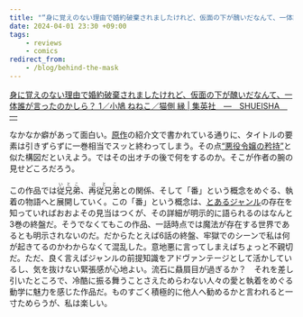 ```yaml
---
title: "“身に覚えのない理由で婚約破棄されましたけれど、仮面の下が醜いだなんて、一体誰が言ったのかしら？”"
date: 2024-04-01 23:30 +09:00
tags:
    - reviews
    - comics
redirect_from:
    - /blog/behind-the-mask
---
```


[身に覚えのない理由で婚約破棄されましたけれど、仮面の下が醜いだなんて、一体誰が言ったのかしら？ 1／小鳩 ねねこ／猫側 縁 \| 集英社　―　SHUEISHA　―](https://www.shueisha.co.jp/books/items/contents.html?isbn=978-4-08-855220-0)

なかなか癖があって面白い。[原作](https://ncode.syosetu.com/n7039fp/)の紹介文で書かれている通りに、タイトルの要素は引きずらずに一巻相当でスッと終わってしまう。その点[“悪役令嬢の矜持”](https://www.manga-up.com/titles/1197)と似た構図だといえよう。ではその出オチの後で何をするのか。そこが作者の腕の見せどころだろう。

この作品では<ruby>従兄弟<rp>(</rp><rt>いとこ</rt><rp>)</rp></ruby>、<ruby>再従兄弟<rp>(</rp><rt>はとこ</rt><rp>)</rp></ruby>との関係、そして「番」という概念をめぐる、執着の物語へと展開していく。この「番」という概念は、[とあるジャンル](https://ja.wikipedia.org/wiki/%E3%82%AA%E3%83%A1%E3%82%AC%E3%83%90%E3%83%BC%E3%82%B9)の存在を知っていればおおよその見当はつくが、その詳細が明示的に語られるのはなんと3巻の終盤だ。そうでなくてもこの作品、一話時点では魔法が存在する世界であるとも明示されないのだ。だからたとえば6話の終盤、牢獄でのシーンで私は何が起きてるのかわからなくて混乱した。意地悪に言ってしまえばちょっと不親切だ。ただ、良く言えばジャンルの前提知識をアドヴァンテージとして活かしているし、気を抜けない緊張感が心地よい。流石に贔屓目が過ぎるか？　それを差し引いたところで、冷酷に振る舞うことさえためらわない人々の愛と執着をめぐる動学に魅力を感じた作品だ。ものすごく積極的に他人へ勧めるかと言われると一寸ためらうが、私は楽しい。
